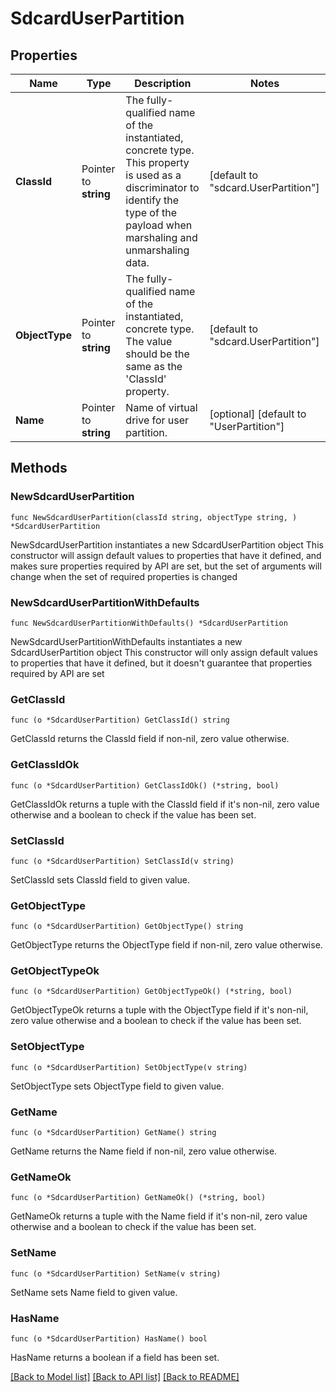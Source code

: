 # SdcardUserPartition

## Properties

Name | Type | Description | Notes
------------ | ------------- | ------------- | -------------
**ClassId** | Pointer to **string** | The fully-qualified name of the instantiated, concrete type. This property is used as a discriminator to identify the type of the payload when marshaling and unmarshaling data. | [default to "sdcard.UserPartition"]
**ObjectType** | Pointer to **string** | The fully-qualified name of the instantiated, concrete type. The value should be the same as the &#39;ClassId&#39; property. | [default to "sdcard.UserPartition"]
**Name** | Pointer to **string** | Name of virtual drive for user partition. | [optional] [default to "UserPartition"]

## Methods

### NewSdcardUserPartition

`func NewSdcardUserPartition(classId string, objectType string, ) *SdcardUserPartition`

NewSdcardUserPartition instantiates a new SdcardUserPartition object
This constructor will assign default values to properties that have it defined,
and makes sure properties required by API are set, but the set of arguments
will change when the set of required properties is changed

### NewSdcardUserPartitionWithDefaults

`func NewSdcardUserPartitionWithDefaults() *SdcardUserPartition`

NewSdcardUserPartitionWithDefaults instantiates a new SdcardUserPartition object
This constructor will only assign default values to properties that have it defined,
but it doesn't guarantee that properties required by API are set

### GetClassId

`func (o *SdcardUserPartition) GetClassId() string`

GetClassId returns the ClassId field if non-nil, zero value otherwise.

### GetClassIdOk

`func (o *SdcardUserPartition) GetClassIdOk() (*string, bool)`

GetClassIdOk returns a tuple with the ClassId field if it's non-nil, zero value otherwise
and a boolean to check if the value has been set.

### SetClassId

`func (o *SdcardUserPartition) SetClassId(v string)`

SetClassId sets ClassId field to given value.


### GetObjectType

`func (o *SdcardUserPartition) GetObjectType() string`

GetObjectType returns the ObjectType field if non-nil, zero value otherwise.

### GetObjectTypeOk

`func (o *SdcardUserPartition) GetObjectTypeOk() (*string, bool)`

GetObjectTypeOk returns a tuple with the ObjectType field if it's non-nil, zero value otherwise
and a boolean to check if the value has been set.

### SetObjectType

`func (o *SdcardUserPartition) SetObjectType(v string)`

SetObjectType sets ObjectType field to given value.


### GetName

`func (o *SdcardUserPartition) GetName() string`

GetName returns the Name field if non-nil, zero value otherwise.

### GetNameOk

`func (o *SdcardUserPartition) GetNameOk() (*string, bool)`

GetNameOk returns a tuple with the Name field if it's non-nil, zero value otherwise
and a boolean to check if the value has been set.

### SetName

`func (o *SdcardUserPartition) SetName(v string)`

SetName sets Name field to given value.

### HasName

`func (o *SdcardUserPartition) HasName() bool`

HasName returns a boolean if a field has been set.


[[Back to Model list]](../README.md#documentation-for-models) [[Back to API list]](../README.md#documentation-for-api-endpoints) [[Back to README]](../README.md)


